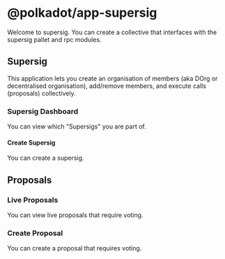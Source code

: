 # @polkadot/app-supersig


Welcome to supersig. You can create a collective that interfaces with the supersig pallet and rpc modules. 

## Supersig

This application lets you create an organisation of members (aka DOrg or decentralised organisation), add/remove members, and execute calls (proposals) collectively. 

### Supersig Dashboard
You can view which "Supersigs" you are part of. 

#### Create Supersig
You can create a supersig. 

## Proposals

### Live Proposals
You can view live proposals that require voting. 
### Create Proposal
You can create a proposal that requires voting. 

